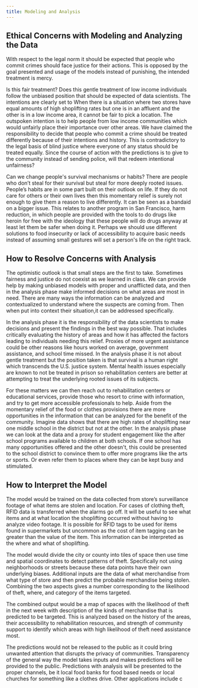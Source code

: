 ```yaml
---
title: Modeling and Analysis
---
```


## Ethical Concerns with Modeling and Analyzing the Data

With respect to the legal norm it should be expected that people who commit crimes should face justice for their actions. This is opposed by the goal presented and usage of the models instead of punishing, the intended treatment is mercy.
 
Is this fair treatment? Does this gentle treatment of low income individuals follow the unbiased position that should be expected of data scientists. The intentions are clearly set to  When there is a situation where two stores have equal amounts of high shoplifting rates but one is in an affluent and the other is in a low income area, it cannot be fair to pick a location.​ The outspoken intention is to help people from low income communities which would unfairly place their importance over other areas. We have claimed the responsibility to decide that people who commit a crime should be treated differently because of their intentions and history. This is contradictory to the legal basis of blind justice where everyone of any status should be treated equally. Since the course of action with the predictions is to give to the community instead of sending police, will that redeem intentional unfairness? 

Can we change people's survival mechanisms or habits? There are people who don’t steal for their survival but steal for more deeply rooted issues. People’s habits are in some part built on their outlook on life. If they do not care for others or their own lives then this momentary relief is surely not enough to give them a reason to live differently. It can be seen as a bandaid on a bigger issue. This relates to another program in San Francisco, harm reduction, in which people are provided with the tools to do drugs like heroin for free with the ideology that these people will do drugs anyway at least let them be safer when doing it. Perhaps we should use different solutions to food insecurity or lack of accessibility to acquire basic needs instead of assuming small gestures will set a person's life on the right track.

## How to Resolve Concerns with Analysis

The optimistic outlook is that small steps are the first to take. Sometimes fairness and justice do not coexist as we learned in class. We can provide help by making unbiased models with proper and unafflicted data, and then in the analysis phase make informed decisions on what areas are most in need. There are many ways the information can be analyzed and contextualized to understand where the suspects are coming from. Then when put into context their situation,it can be addressed specifically. 

In the analysis phase it is the responsibility of the data scientists to make decisions and present the findings in the best way possible. That includes critically evaluating the history of areas and how it has affected the factors leading to individuals needing this relief. Proxies of more urgent assistance could be other reasons like hours worked on average, government assistance, and school time missed. In the analysis phase it is not about gentle treatment but the position taken is that survival is a human right which transcends the U.S. justice system. Mental health issues especially are known to not be treated in prison so rehabilitation centers are better at attempting to treat the underlying rooted issues of its subjects.

For these matters we can then reach out to rehabilitation centers or educational services, provide those who resort to crime with information, and try to get more accessible professionals to help. Aside from the momentary relief of the food or clothes provisions there are more opportunities in the information that can be analyzed for the benefit of the community. Imagine data shows that there are high rates of shoplifting near one middle school in the district but not at the other. In the analysis phase we can look at the data and a proxy for student engagement like the after school programs available to children at both schools. If one school has many opportunities offered and the other doesn't, this could be presented to the school district to convince them to offer more programs like the arts or sports. Or even refer them to places where they can be kept busy and stimulated.

## How to Interpret the Model

The model would be trained on the data collected from store’s surveillance footage of what items are stolen and location. For cases of clothing theft, RFID data is transferred when the alarms go off. It will be useful to see what items and at what location the shoplifting occurred without having to analyze video footage. It is possible for RFID tags to be used for items found in supermarkets but uncommon as the cost of item tagging can be greater than the value of the item. This information can be interpreted as the where and what of shoplifting.

The model would divide the city or county into tiles of space then use time and spatial coordinates to detect patterns of theft. Specifically not using neighborhoods or streets because these data points have their own underlying biases. Additional inputs are the data of what merchandise from what type of store and then predict the probable merchandise being stolen. Combining the two aspects gives a number corresponding to the likelihood of theft, where, and category of the items targeted. 

The combined output would be a map of spaces with the likelihood of theft in the next week with description of the kinds of merchandise that is predicted to be targeted. This is analyzed based on the history of the areas, their accessibility to rehabilitation resources, and strength of community support to identify which areas with high likelihood of theft need assistance most. 

The predictions would not be released to the public as it could bring unwanted attention that disrupts the privacy of communities. Transparency of the general way the model takes inputs and makes predictions will be provided to the public. Predictions with analysis will be presented to the proper channels, be it local food banks for food based needs or local churches for something like a clothes drive. Other applications include c
